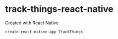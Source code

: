 # track-things-react-native

Created with React Native

```bash
create-react-native-app TrackThings
```
